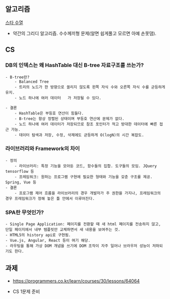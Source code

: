 ## 알고리즘

[스타 수열](https://programmers.co.kr/learn/courses/30/lessons/70130)

- 약간의 그리디 알고리즘. 수수께끼형 문제(알면 쉽게풀고 모르면 아예 손못댐).

## CS

### DB의 인덱스는 왜 HashTable 대신 B-tree 자료구조를 쓰는가?
    - B-tree란?
        - Balanced Tree
        - 트리의 노드가 한 방향으로 쏠리지 않도록 왼쪽 자식 수와 오른쪽 자식 수를 균등하게 유지.
        - 노드 하나에 여러 데이터   가 저장될 수 있다.
    
    - 결론
        - HashTable은 부등호 연산이 힘들다.
        - B-tree는 항상 정렬된 상태이며 부등호 연산에 문제가 없다.
        - 노드 하나에 여러 데이터가 저장되므로 참조 포인터가 적고 방대한 데이터에 빠른 접근 가능.
        - 데이터 탐색과 저장, 수정, 삭제에도 균등하게 O(logN)의 시간 복잡도.

### 라이브러리와 Framework의 차이
    - 정의
        - 라이브러리: 특정 기능을 모아둔 코드, 함수들의 집합. 도구들의 모임. JQuery tensorflow 등
        - 프레임워크: 원하는 프로그램 구현에 필요한 형태와 기능을 갖춘 구조를 제공. Spring, Vue 등
    - 결론
        - 프로그램 제어 흐름을 라이브러리의 경우 개발자가 주 권한을 가지나, 프레임워크의 경우 프레임워크가 정해 놓은 틀 안에서 이루어진다.

### SPA란 무엇인가?
    - Single Page Application: 페이지를 전환할 때 새 html 페이지를 전송하지 않고, 단일 페이지에서 내부 템플릿만 교체하면서 새 내용을 보여주는 것.
    - HTML5의 history api로 구현됨.
    - Vue.js, Angular, React 등이 여기 해당.
    - 라우팅을 통해 가상 DOM 개념을 쓰기에 DOM 조작이 자주 일어나 브라우저 성능이 저하되기도 한다.

## 과제

- https://programmers.co.kr/learn/courses/30/lessons/64064

- CS 1문제 준비


